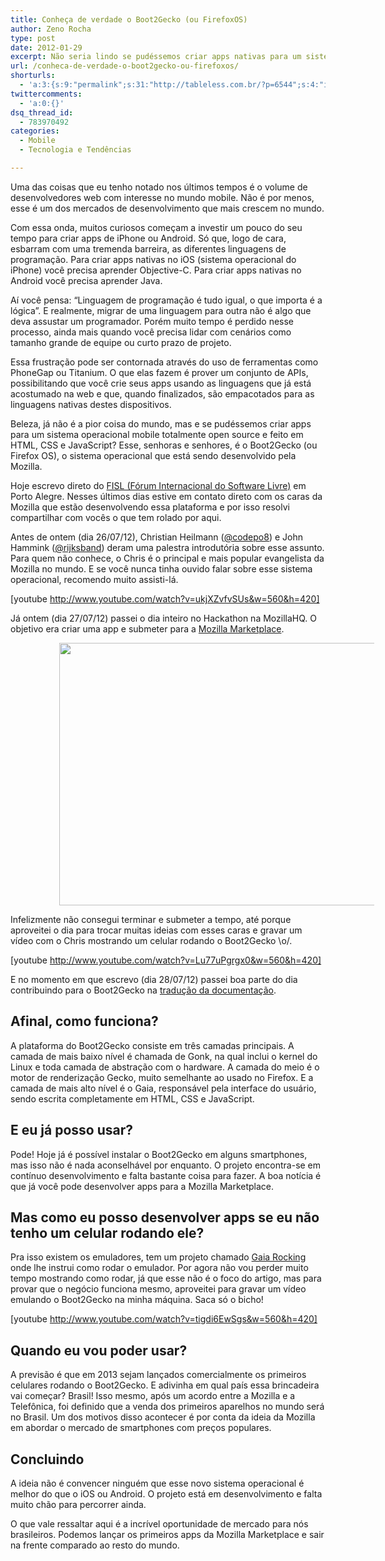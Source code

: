 ```yaml
---
title: Conheça de verdade o Boot2Gecko (ou FirefoxOS)
author: Zeno Rocha
type: post
date: 2012-01-29
excerpt: Não seria lindo se pudéssemos criar apps nativas para um sistema operacional mobile totalmente open source e feito em HTML, CSS e JavaScript? Bom, agora você já pode.
url: /conheca-de-verdade-o-boot2gecko-ou-firefoxos/
shorturls:
  - 'a:3:{s:9:"permalink";s:31:"http://tableless.com.br/?p=6544";s:4:"isgd";s:19:"http://is.gd/xFnVGy";s:7:"tinyurl";s:26:"http://tinyurl.com/d7485xc";}'
twittercomments:
  - 'a:0:{}'
dsq_thread_id:
  - 783970492
categories:
  - Mobile
  - Tecnologia e Tendências

---
```

Uma das coisas que eu tenho notado nos últimos tempos é o volume de desenvolvedores web com interesse no mundo mobile. Não é por menos, esse é um dos mercados de desenvolvimento que mais crescem no mundo.

Com essa onda, muitos curiosos começam a investir um pouco do seu tempo para criar apps de iPhone ou Android. Só que, logo de cara, esbarram com uma tremenda barreira, as diferentes linguagens de programação. Para criar apps nativas no iOS (sistema operacional do iPhone) você precisa aprender Objective-C. Para criar apps nativas no Android você precisa aprender Java.

Aí você pensa: &#8220;Linguagem de programação é tudo igual, o que importa é a lógica&#8221;. E realmente, migrar de uma linguagem para outra não é algo que deva assustar um programador. Porém muito tempo é perdido nesse processo, ainda mais quando você precisa lidar com cenários como tamanho grande de equipe ou curto prazo de projeto.

Essa frustração pode ser contornada através do uso de ferramentas como PhoneGap ou Titanium. O que elas fazem é prover um conjunto de APIs, possibilitando que você crie seus apps usando as linguagens que já está acostumado na web e que, quando finalizados, são empacotados para as linguagens nativas destes dispositivos.

Beleza, já não é a pior coisa do mundo, mas e se pudéssemos criar apps para um sistema operacional mobile totalmente open source e feito em HTML, CSS e JavaScript? Esse, senhoras e senhores, é o Boot2Gecko (ou Firefox OS), o sistema operacional que está sendo desenvolvido pela Mozilla.

Hoje escrevo direto do [FISL (Fórum Internacional do Software Livre)][1] em Porto Alegre. Nesses últimos dias estive em contato direto com os caras da Mozilla que estão desenvolvendo essa plataforma e por isso resolvi compartilhar com vocês o que tem rolado por aqui.

Antes de ontem (dia 26/07/12), Christian Heilmann ([@codepo8][2]) e John Hammink ([@rijksband][3]) deram uma palestra introdutória sobre esse assunto. Para quem não conhece, o Chris é o principal e mais popular evangelista da Mozilla no mundo. E se você nunca tinha ouvido falar sobre esse sistema operacional, recomendo muito assisti-lá. 

[youtube http://www.youtube.com/watch?v=ukjXZvfvSUs&w=560&h=420]

Já ontem (dia 27/07/12) passei o dia inteiro no Hackathon na MozillaHQ. O objetivo era criar uma app e submeter para a [Mozilla Marketplace][4].

<img style="margin-left: 78px" src="http://tableless.com.br/wp-content/uploads/2012/07/abb.jpg" alt="" width="560" height="420" />

Infelizmente não consegui terminar e submeter a tempo, até porque aproveitei o dia para trocar muitas ideias com esses caras e gravar um vídeo com o Chris mostrando um celular rodando o Boot2Gecko \o/.

[youtube http://www.youtube.com/watch?v=Lu77uPgrgx0&w=560&h=420]

E no momento em que escrevo (dia 28/07/12) passei boa parte do dia contribuindo para o Boot2Gecko na [tradução da documentação][5].

## Afinal, como funciona?

A plataforma do Boot2Gecko consiste em três camadas principais. A camada de mais baixo nível é chamada de Gonk, na qual inclui o kernel do Linux e toda camada de abstração com o hardware. A camada do meio é o motor de renderização Gecko, muito semelhante ao usado no Firefox. E a camada de mais alto nível é o Gaia, responsável pela interface do usuário, sendo escrita completamente em HTML, CSS e JavaScript.

## E eu já posso usar?

Pode! Hoje já é possível instalar o Boot2Gecko em alguns smartphones, mas isso não é nada aconselhável por enquanto. O projeto encontra-se em contínuo desenvolvimento e falta bastante coisa para fazer. A boa notícia é que já você pode desenvolver apps para a Mozilla Marketplace.

## Mas como eu posso desenvolver apps se eu não tenho um celular rodando ele?

Pra isso existem os emuladores, tem um projeto chamado [Gaia Rocking][6] onde lhe instrui como rodar o emulador. Por agora não vou perder muito tempo mostrando como rodar, já que esse não é o foco do artigo, mas para provar que o negócio funciona mesmo, aproveitei para gravar um vídeo emulando o Boot2Gecko na minha máquina. Saca só o bicho!

[youtube http://www.youtube.com/watch?v=tigdi6EwSgs&w=560&h=420]

## Quando eu vou poder usar?

A previsão é que em 2013 sejam lançados comercialmente os primeiros celulares rodando o Boot2Gecko. E adivinha em qual país essa brincadeira vai começar? Brasil! Isso mesmo, após um acordo entre a Mozilla e a Telefônica, foi definido que a venda dos primeiros aparelhos no mundo será no Brasil. Um dos motivos disso acontecer é por conta da ideia da Mozilla em abordar o mercado de smartphones com preços populares.

## Concluindo

A ideia não é convencer ninguém que esse novo sistema operacional é melhor do que o iOS ou Android. O projeto está em desenvolvimento e falta muito chão para percorrer ainda. 

O que vale ressaltar aqui é a incrível oportunidade de mercado para nós brasileiros. Podemos lançar os primeiros apps da Mozilla Marketplace e sair na frente comparado ao resto do mundo.

 [1]: http://softwarelivre.org/fisl13
 [2]: https://twitter.com/codepo8
 [3]: http://twitter.com/rijksband
 [4]: https://marketplace.mozilla.org/
 [5]: https://developer-new.mozilla.org/pt-BR/docs/Apps
 [6]: https://github.com/canuckistani/gaia-rocking